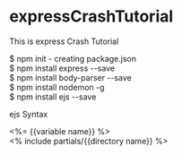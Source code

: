 # expressCrashTutorial
This is express Crash Tutorial

$ npm init - creating package.json<br />
$ npm install express --save<br />
$ npm install body-parser --save<br />
$ npm install nodemon -g<br />
$ npm install ejs --save<br />

ejs Syntax

<%= {{variable name}} %><br />
<% include partials/{{directory name}} %><br />
